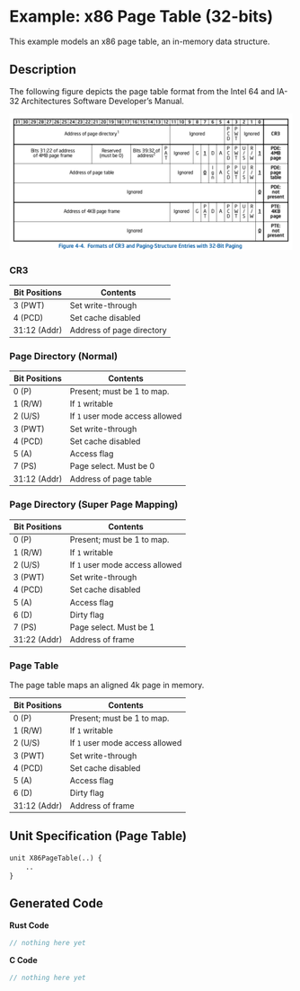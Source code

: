 # Example: x86 Page Table (32-bits)

This example models an x86 page table, an in-memory data structure.

## Description

The following figure depicts the page table format from the Intel 64 and IA-32 Architectures Software Developer’s Manual.

![x86 Page Table](x86_page_table.png "x86 Page Table")

### CR3

| Bit Positions | Contents                          |
|---------------|-----------------------------------|
| 3 (PWT)       | Set write-through                 |
| 4 (PCD)       | Set cache disabled                |
| 31:12 (Addr)  | Address of page directory         |

### Page Directory (Normal)

| Bit Positions | Contents                          |
|---------------|-----------------------------------|
| 0 (P)         | Present; must be 1 to map.        |
| 1 (R/W)       | If `1` writable                   |
| 2 (U/S)       | If `1` user mode access allowed   |
| 3 (PWT)       | Set write-through                 |
| 4 (PCD)       | Set cache disabled                |
| 5 (A)         | Access flag                       |
| 7 (PS)        | Page select. Must be 0            |
| 31:12 (Addr)  | Address of page table             |

### Page Directory (Super Page Mapping)

| Bit Positions | Contents                          |
|---------------|-----------------------------------|
| 0 (P)         | Present; must be 1 to map.        |
| 1 (R/W)       | If `1` writable                   |
| 2 (U/S)       | If `1` user mode access allowed   |
| 3 (PWT)       | Set write-through                 |
| 4 (PCD)       | Set cache disabled                |
| 5 (A)         | Access flag                       |
| 6 (D)         | Dirty flag                        |
| 7 (PS)        | Page select. Must be 1            |
| 31:22 (Addr)  | Address of frame                  |

### Page Table

The page table maps an aligned 4k page in memory.

| Bit Positions | Contents                          |
|---------------|-----------------------------------|
| 0 (P)         | Present; must be 1 to map.        |
| 1 (R/W)       | If `1` writable                   |
| 2 (U/S)       | If `1` user mode access allowed   |
| 3 (PWT)       | Set write-through                 |
| 4 (PCD)       | Set cache disabled                |
| 5 (A)         | Access flag                       |
| 6 (D)         | Dirty flag                        |
| 31:12 (Addr)  | Address of frame                  |

## Unit Specification (Page Table)

```vrs, editable
unit X86PageTable(..) {
    ..
}
```

## Generated Code

**Rust Code**
```rust
// nothing here yet
```

**C Code**
```c
// nothing here yet
```